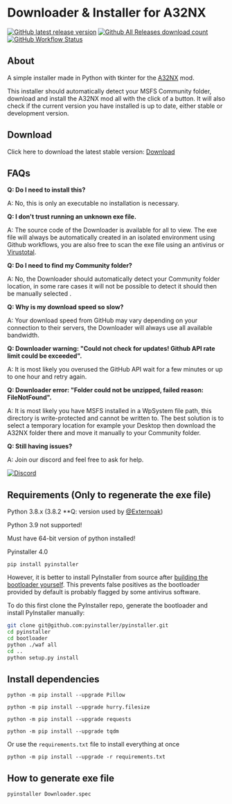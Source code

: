 # Downloader & Installer for A32NX

[![GitHub latest release version](https://img.shields.io/github/v/release/Externoak/A32NX-installer.svg?style=plastic)](https://github.com/Externoak/A32NX-installer/releases/latest)
[![Github All Releases download count](https://img.shields.io/github/downloads/Externoak/A32NX-installer/total.svg?style=plastic)](https://github.com/Externoak/A32NX-installer/releases/latest)
[![GitHub Workflow Status](https://img.shields.io/github/workflow/status/Externoak/A32NX-installer/Build?style=plastic)](https://github.com/Externoak/A32NX-installer/actions)

## About

A simple installer made in Python with tkinter for the [A32NX](https://github.com/flybywiresim/a32nx) mod. 

This installer should automatically detect your MSFS Community folder, download and install the A32NX mod all with the click of a button. It will also check if the current version you have installed is up to date, either stable or development version.

## Download

Click here to download the latest stable version: [Download](https://github.com/Externoak/A32NX-installer/releases/latest/download/A32NX_Downloader.zip)

## FAQs

**Q: Do I need to install this?**
  
A: No, this is only an executable no installation is necessary.
  
**Q: I don't trust running an unknown exe file.**
  
A: The source code of the Downloader is available for all to view. The exe file will always be automatically created in an isolated environment using Github workflows, 
  you are also free to scan the exe file using an antivirus or [Virustotal](https://www.virustotal.com/). 
  
**Q: Do I need to find my Community folder?**
  
A: No, the Downloader should automatically detect your Community folder location, in some rare cases it will not be possible to detect it should then be manually selected .

**Q: Why is my download speed so slow?**
  
A: Your download speed from GitHub may vary depending on your connection to their servers, the Downloader will always use all available bandwidth.
  
**Q: Downloader warning: "Could not check for updates! Github API rate limit could be exceeded".**
  
A: It is most likely you overused the GitHub API wait for a few minutes or up to one hour and retry again. 
  
**Q: Downloader error: "Folder could not be unzipped, failed reason: FileNotFound".**
  
A: It is most likely you have MSFS installed in a WpSystem file path, this directory is write-protected and cannot be written to. 
  The best solution is to select a temporary location for example your Desktop then download the A32NX folder there and move it manually to your Community folder.
  
**Q: Still having issues?**
  
A: Join our discord and feel free to ask for help. 
  
  [![Discord](https://img.shields.io/discord/738864299392630914.svg?label=&logo=discord&logoColor=ffffff&color=7389D8&labelColor=6A7EC2)](https://discord.gg/UjzuHMU)
   
  

## Requirements (Only to regenerate the exe file)

Python 3.8.x (3.8.2 **Q: version used by [@Externoak](https://github.com/Externoak))

Python 3.9 not supported!

Must have 64-bit version of python installed!

Pyinstaller 4.0

`pip install pyinstaller`

However, it is better to install PyInstaller from source after [building the bootloader yourself](https://pyinstaller.readthedocs.io/en/stable/bootloader-building.html). This prevents false positives as the bootloader provided by default is probably flagged by some antivirus software.

To do this first clone the PyInstaller repo, generate the bootloader and install PyInstaller manually:

```sh
git clone git@github.com:pyinstaller/pyinstaller.git
cd pyinstaller
cd bootloader
python ./waf all
cd ..
python setup.py install
```



## Install dependencies

`python -m pip install --upgrade Pillow`

`python -m pip install --upgrade hurry.filesize`

`python -m pip install --upgrade requests`

`python -m pip install --upgrade tqdm`

Or use the `requirements.txt` file to install everything at once

`python -m pip install --upgrade -r requirements.txt`

## How to generate exe file

`pyinstaller Downloader.spec`
